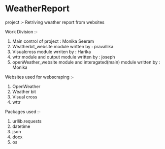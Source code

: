 # WeatherReport

project :- Retriving weather report from websites 

Work Division :-
1. Main control of project : Monika Seeram
2. Weatherbit_website module written by : pravallika
3. Visualcross module wrriten by : Harika 
4. wttr module and output module written by : joseph
5. openWeather_website module and interagated(main) module written by : Monika

Websites used for webscraping  :-
1. OpenWeather 
2. Weather bit 
3. Visual cross
4. wttr 

Packages used :-
1. urllib.requests 
2. datetime
3. json
4. docx
5. os

